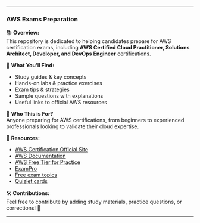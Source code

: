  
---

### **AWS Exams Preparation**  

📚 **Overview:**  
This repository is dedicated to helping candidates prepare for AWS certification exams, including **AWS Certified Cloud Practitioner, Solutions Architect, Developer, and DevOps Engineer** certifications.  

🚀 **What You'll Find:**  
- Study guides & key concepts  
- Hands-on labs & practice exercises  
- Exam tips & strategies  
- Sample questions with explanations  
- Useful links to official AWS resources  

🎯 **Who This is For?**  
Anyone preparing for AWS certifications, from beginners to experienced professionals looking to validate their cloud expertise.  

🔗 **Resources:**  
- [AWS Certification Official Site](https://aws.amazon.com/certification/)
- [AWS Documentation](https://docs.aws.amazon.com)
- [AWS Free Tier for Practice](https://aws.amazon.com/free/)
- [ExamPro](https://www.exampro.co/clf-c02)
- [Free exam topics](https://www.examtopics.com/exams/amazon/aws-certified-cloud-practitioner/)
- [Quizlet cards](https://quizlet.com/392359849/aws-cloud-practitioner-exam-questions-flash-cards/)

🛠 **Contributions:**  
Feel free to contribute by adding study materials, practice questions, or corrections! 🚀  

---  
